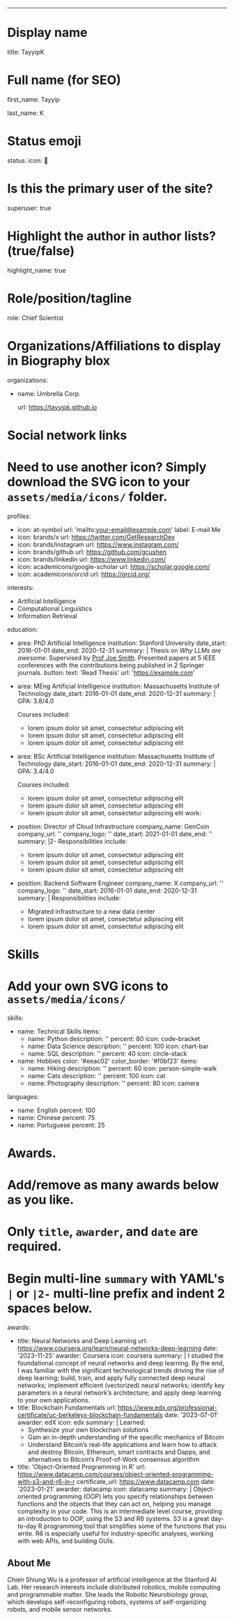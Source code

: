 
---

# Display name

title: TayyipK

# Full name (for SEO)

first_name: Tayyip

last_name: K

# Status emoji

status: icon: 🦫

# Is this the primary user of the site?

superuser: true

# Highlight the author in author lists? (true/false)

highlight_name: true

# Role/position/tagline

role: Chief Scientist

# Organizations/Affiliations to display in Biography blox

organizations:

* name: Umbrella Corp.

  url: https://tayyipk.github.io

# Social network links

# Need to use another icon? Simply download the SVG icon to your `assets/media/icons/` folder.

profiles:

* icon: at-symbol
  url: 'mailto:your-email@example.com'
  label: E-mail Me
* icon: brands/x
  url: https://twitter.com/GetResearchDev
* icon: brands/instagram
  url: https://www.instagram.com/
* icon: brands/github
  url: https://github.com/gcushen
* icon: brands/linkedin
  url: https://www.linkedin.com/
* icon: academicons/google-scholar
  url: https://scholar.google.com/
* icon: academicons/orcid
  url: https://orcid.org/

interests:

* Artificial Intelligence
* Computational Linguistics
* Information Retrieval

education:

* area: PhD Artificial Intelligence
  institution: Stanford University
  date_start: 2016-01-01
  date_end: 2020-12-31
  summary: |
  Thesis on *Why LLMs are awesome*. Supervised by [Prof Joe Smith](https://example.com). Presented papers at 5 IEEE conferences with the contributions being published in 2 Springer journals.
  button:
  text: 'Read Thesis'
  url: 'https://example.com'
* area: MEng Artificial Intelligence
  institution: Massachusetts Institute of Technology
  date_start: 2016-01-01
  date_end: 2020-12-31
  summary: |
  GPA: 3.8/4.0

  Courses included:
  * lorem ipsum dolor sit amet, consectetur adipiscing elit
  * lorem ipsum dolor sit amet, consectetur adipiscing elit
  * lorem ipsum dolor sit amet, consectetur adipiscing elit
* area: BSc Artificial Intelligence
  institution: Massachusetts Institute of Technology
  date_start: 2016-01-01
  date_end: 2020-12-31
  summary: |
  GPA: 3.4/4.0

  Courses included:
  * lorem ipsum dolor sit amet, consectetur adipiscing elit
  * lorem ipsum dolor sit amet, consectetur adipiscing elit
  * lorem ipsum dolor sit amet, consectetur adipiscing elit
    work:
* position: Director of Cloud Infrastructure
  company_name: GenCoin
  company_url: ''
  company_logo: ''
  date_start: 2021-01-01
  date_end: ''
  summary: |2-
  Responsibilities include:
  * lorem ipsum dolor sit amet, consectetur adipiscing elit
  * lorem ipsum dolor sit amet, consectetur adipiscing elit
  * lorem ipsum dolor sit amet, consectetur adipiscing elit
* position: Backend Software Engineer
  company_name: X
  company_url: ''
  company_logo: ''
  date_start: 2016-01-01
  date_end: 2020-12-31
  summary: |
  Responsibilities include:
  * Migrated infrastructure to a new data center
  * lorem ipsum dolor sit amet, consectetur adipiscing elit
  * lorem ipsum dolor sit amet, consectetur adipiscing elit

# Skills

# Add your own SVG icons to `assets/media/icons/`

skills:

* name: Technical Skills
  items:
  * name: Python
    description: ''
    percent: 80
    icon: code-bracket
  * name: Data Science
    description: ''
    percent: 100
    icon: chart-bar
  * name: SQL
    description: ''
    percent: 40
    icon: circle-stack
* name: Hobbies
  color: '#eeac02'
  color_border: '#f0bf23'
  items:
  * name: Hiking
    description: ''
    percent: 60
    icon: person-simple-walk
  * name: Cats
    description: ''
    percent: 100
    icon: cat
  * name: Photography
    description: ''
    percent: 80
    icon: camera

languages:

* name: English
  percent: 100
* name: Chinese
  percent: 75
* name: Portuguese
  percent: 25

# Awards.

# Add/remove as many awards below as you like.

# Only `title`, `awarder`, and `date` are required.

# Begin multi-line `summary` with YAML's `|` or `|2-` multi-line prefix and indent 2 spaces below.

awards:

* title: Neural Networks and Deep Learning
  url: https://www.coursera.org/learn/neural-networks-deep-learning
  date: '2023-11-25'
  awarder: Coursera
  icon: coursera
  summary: |
  I studied the foundational concept of neural networks and deep learning. By the end, I was familiar with the significant technological trends driving the rise of deep learning; build, train, and apply fully connected deep neural networks; implement efficient (vectorized) neural networks; identify key parameters in a neural network’s architecture; and apply deep learning to your own applications.
* title: Blockchain Fundamentals
  url: https://www.edx.org/professional-certificate/uc-berkeleyx-blockchain-fundamentals
  date: '2023-07-01'
  awarder: edX
  icon: edx
  summary: |
  Learned:
  * Synthesize your own blockchain solutions
  * Gain an in-depth understanding of the specific mechanics of Bitcoin
  * Understand Bitcoin’s real-life applications and learn how to attack and destroy Bitcoin, Ethereum, smart contracts and Dapps, and alternatives to Bitcoin’s Proof-of-Work consensus algorithm
* title: 'Object-Oriented Programming in R'
  url: https://www.datacamp.com/courses/object-oriented-programming-with-s3-and-r6-in-r
  certificate_url: https://www.datacamp.com
  date: '2023-01-21'
  awarder: datacamp
  icon: datacamp
  summary: |
  Object-oriented programming (OOP) lets you specify relationships between functions and the objects that they can act on, helping you manage complexity in your code. This is an intermediate level course, providing an introduction to OOP, using the S3 and R6 systems. S3 is a great day-to-day R programming tool that simplifies some of the functions that you write. R6 is especially useful for industry-specific analyses, working with web APIs, and building GUIs.


## About Me

Chien Shiung Wu is a professor of artificial intelligence at the Stanford AI Lab. Her research interests include distributed robotics, mobile computing and programmable matter. She leads the Robotic Neurobiology group, which develops self-reconfiguring robots, systems of self-organizing robots, and mobile sensor networks.